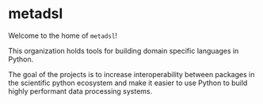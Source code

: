 # metadsl

Welcome to the home of `metadsl`!

This organization holds tools for building domain specific languages in Python.

The goal of the projects is to increase interoperability between packages in the scientific python ecosystem and make it easier to use Python to build highly performant data processing systems.
